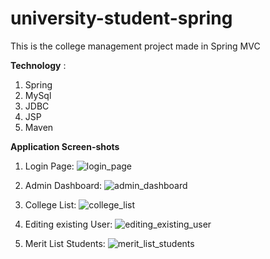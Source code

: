 # university-student-spring
This is the college management project made in Spring MVC

**Technology** : 
1. Spring
2. MySql
3. JDBC
4. JSP
5. Maven

**Application Screen-shots**

  1. Login Page:
![login_page](https://user-images.githubusercontent.com/31382963/43045839-9792d60e-8ddd-11e8-813a-441d1fbaf43c.JPG)

  2. Admin Dashboard:
![admin_dashboard](https://user-images.githubusercontent.com/31382963/43045840-99a58cde-8ddd-11e8-9318-87c891f3605a.JPG)

  3. College List:
![college_list](https://user-images.githubusercontent.com/31382963/43045841-9d6b0042-8ddd-11e8-8f19-0a034e7c55fe.JPG)

  4. Editing existing User:
![editing_existing_user](https://user-images.githubusercontent.com/31382963/43045842-9e9bb150-8ddd-11e8-84d9-ffa992078686.JPG)

  5. Merit List Students:
![merit_list_students](https://user-images.githubusercontent.com/31382963/43045844-9fbe84cc-8ddd-11e8-892e-5b9449c979d5.JPG)
